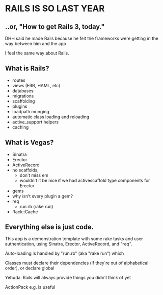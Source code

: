 # RAILS IS SO LAST YEAR

## ..or, "How to get Rails 3, today."

DHH said he made Rails because he felt the frameworks were getting in the way between him and the app

I feel the same way about Rails.

## What is Rails?

*  routes
*  views (ERB, HAML, etc)
*  databases
  * migrations
*  scaffolding
*  plugins
*  loadpath munging
  *  automatic class loading and reloading
* active_support helpers
* caching

## What is Vegas?

* Sinatra
* Erector
* ActiveRecord
* no scaffolds, 
  *    don't miss em
  *    wouldn't it be nice if we had activescaffold type components for Erector
*  gems
  *    why isn't every plugin a gem?
* req
  * run.rb (rake run)
* Rack::Cache

## Everything else is just code.

This app is a demonstration template with some rake tasks and user authentication, using Sinatra, Erector, ActiveRecord, and "req". 

Auto-loading is handled by "run.rb" (aka "rake run") which 

Classes must declare their dependencies (if they're out of alphabetical order), or declare global

Yehuda: Rails will always provide things you didn't think of yet

ActionPack e.g. is useful

